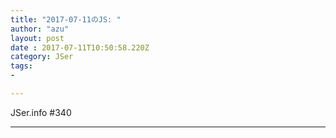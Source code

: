 ```yaml
---
title: "2017-07-11のJS: "
author: "azu"
layout: post
date : 2017-07-11T10:50:58.220Z
category: JSer
tags:
-

---
```


JSer.info #340

----

